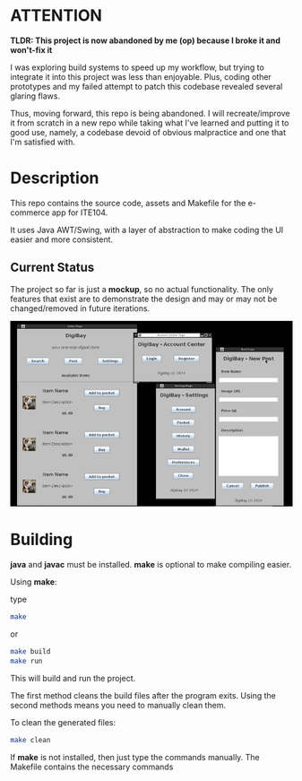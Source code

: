 # ATTENTION

**TLDR: This project is now abandoned by me (op) because I broke it and won't-fix it**

I was exploring build systems to speed up my workflow, but trying to integrate it into this project was less than enjoyable. Plus, coding other prototypes and my failed attempt to patch this codebase revealed several glaring flaws.

Thus, moving forward, this repo is being abandoned. I will recreate/improve it from scratch in a new repo while taking what I've learned and putting it to good use, namely, a codebase devoid of obvious malpractice and one that I'm satisfied with.

# Description

This repo contains the source code, assets and Makefile for the e-commerce app for ITE104.

It uses Java AWT/Swing, with a layer of abstraction to make coding the UI easier and more consistent.

## Current Status

The project so far is just a **mockup**, so no actual functionality. The only features that exist are to demonstrate the design and may or may not be changed/removed in future iterations.

![Screenshot](assets/screenshot.png)

# Building

**java** and **javac** must be installed.
**make** is optional to make compiling easier.

Using **make**:

type

```bash
make
```

or 

```bash
make build
make run
```

This will build and run the project.

The first method cleans the build files after the program exits. Using the second methods means you need to manually clean them.

To clean the generated files:

```bash
make clean
```

If **make** is not installed, then just type the commands manually. The Makefile contains the necessary commands

